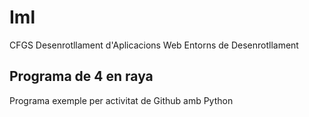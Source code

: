 # Iml

CFGS Desenrotllament d'Aplicacions Web
Entorns de Desenrotllament

## Programa de 4 en raya

Programa exemple per activitat de Github amb Python

